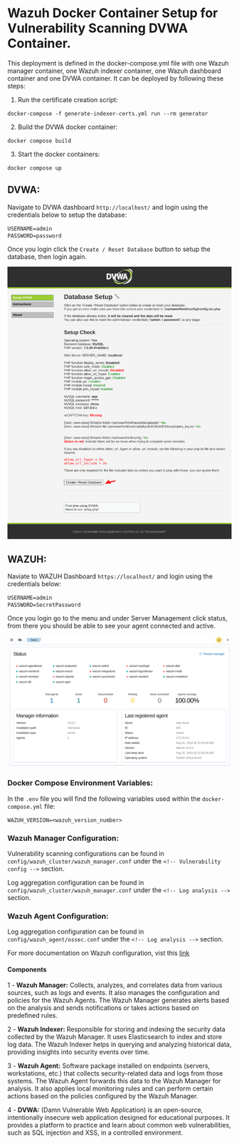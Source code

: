# Wazuh Docker Container Setup for Vulnerability Scanning DVWA Container.

This deployment is defined in the docker-compose.yml file with one Wazuh manager container, one Wazuh indexer container, one Wazuh dashboard container and one DVWA container. It can be deployed by following these steps:

1) Run the certificate creation script:
```
docker-compose -f generate-indexer-certs.yml run --rm generator
```
2) Build the DVWA docker container:
```
docker compose build
```
3) Start the docker containers:
```
docker compose up
```

## DVWA:

Navigate to DVWA dashboard `http://localhost/` and login using the credentials below to setup the database:
```
USERNAME=admin
PASSWORD=password
```

Once you login click the `Create / Reset Database` button to setup the database, then login again.

![DVWA Setup](https://github.com/WMRamadan/wazuh-dvwa-scanner/blob/main/images/dvwa_screenshot.png)

## WAZUH:

Naviate to WAZUH Dashboard `https://localhost/` and login using the credentials below:
```
USERNAME=admin
PASSWORD=SecretPassword
```

Once you login go to the menu and under Server Management click status, from there you should be able to see your agent connected and active.

![Wazuh Status](https://github.com/WMRamadan/wazuh-dvwa-scanner/blob/main/images/wazuh_status.png)


### Docker Compose Environment Variables:

In the `.env` file you will find the following variables used within the `docker-compose.yml` file:
```
WAZUH_VERSION=<wazuh_version_number>
```

### Wazuh Manager Configuration:

Vulnerability scanning configurations can be found in `config/wazuh_cluster/wazuh_manager.conf` under the `<!-- Vulnerability config -->` section.

Log aggregation configuration can be found in `config/wazuh_cluster/wazuh_manager.conf` under the `<!-- Log analysis -->` section.

### Wazuh Agent Configuration:

Log aggregation configuration can be found in `config/wazuh_agent/ossec.conf` under the `<!-- Log analysis -->` section.

For more documentation on Wazuh configuration, vist this [link](https://documentation.wazuh.com/current/user-manual/reference/ossec-conf/index.html)

#### Components

1 - **Wazuh Manager:** Collects, analyzes, and correlates data from various sources, such as logs and events. It also manages the configuration and policies for the Wazuh Agents. The Wazuh Manager generates alerts based on the analysis and sends notifications or takes actions based on predefined rules.

2 - **Wazuh Indexer:** Responsible for storing and indexing the security data collected by the Wazuh Manager. It uses Elasticsearch to index and store log data. The Wazuh Indexer helps in querying and analyzing historical data, providing insights into security events over time.

3 - **Wazuh Agent:** Software package installed on endpoints (servers, workstations, etc.) that collects security-related data and logs from those systems. The Wazuh Agent forwards this data to the Wazuh Manager for analysis. It also applies local monitoring rules and can perform certain actions based on the policies configured by the Wazuh Manager.

4 - **DVWA:** (Damn Vulnerable Web Application) is an open-source, intentionally insecure web application designed for educational purposes. It provides a platform to practice and learn about common web vulnerabilities, such as SQL injection and XSS, in a controlled environment.
